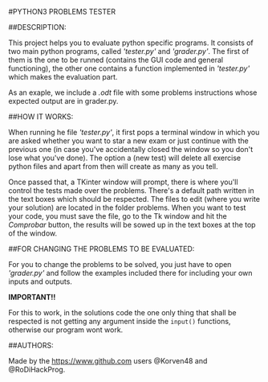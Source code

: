 #PYTHON3 PROBLEMS TESTER

##DESCRIPTION:

  This project helps you to evaluate python specific programs. It consists
  of two main python programs, called *'tester.py'* and *'grader.py'*. The first of
  them is the one to be runned (contains the GUI code and general functioning),
  the other one contains a function implemented in *'tester.py'* which makes the
  evaluation part.

  As an exaple, we include a *.odt* file with some problems instructions whose
  expected output are in grader.py.

##HOW IT WORKS:

  When running he file *'tester.py'*, it first pops a terminal window in which you
  are asked whether you want to star a new exam or just continue with the previous
  one (in case you've accidentally closed the window so you don't lose what
  you've done). The option a (new test) will delete all exercise python files
  and apart from then will create as many as you tell.

  Once passed that, a TKinter window will prompt, there is where you'll control
  the tests made over the problems. There's a default path written in the text
  boxes which should be respected. The files to edit (where you write your
  solution) are located in the folder problems. When you want to test your code,
  you must save the file, go to the Tk window and hit the *Comprobar* button, the
  results will be sowed up in the text boxes at the top of the window.

##FOR CHANGING THE PROBLEMS TO BE EVALUATED:

  For you to change the problems to be solved, you just have to open *'grader.py'*
  and follow the examples included there for including your own inputs and
  outputs.

**IMPORTANT!!**

  For this to work, in the solutions code the one only thing that shall be
  respected is not getting any argument inside the `input()` functions, otherwise
  our program wont work.

##AUTHORS:

  Made by the https://www.github.com users @Korven48 and @RoDiHackProg.
